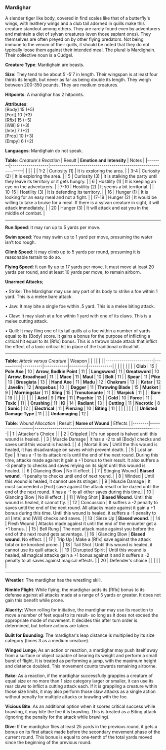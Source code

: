 ### Mardighar
A slender tiger like body, covered in find scales like that of a butterfly's wings, with leathery wings and a club tail adorned in quills make this creature standout among others. They are rarely found even by adventurers and maintain a diet of sylvan creatures (even those sapiant ones). They themselves are often preyed on by other flying predators. Not being immune to the venom of their quills, it should be noted that they do not typically loose them against their intended meal. The plural is Mardighain. Their collective noun is a Cudgel.

**Creature Type**: Mardighain are beasts.

**Size**: They tend to be about 5'-5'7 in length. Their wingspan is at least four thirds its length, but never as far as being double its length. They weigh between 200-350 pounds. They are medium creatures.

**Hitpoints**: A mardighar has 2 hitpoints.

**Attributes**:  
[Body] 15 (+5)  
[Fort] 10 (+3)  
[Rflx] 15 (+5)  
[Will] 9 (+3)  
[Inte] 7 (+2)  
[Prcp] 10 (+3)  
[Empy] 6 (+2)  

**Languages**: Mardighain do not speak.

**Table**: *Creature's Reaction*
| Result | **Emotion and Intensity** | Notes        |
|--------|-------------------|----------------------------------------------------------------|
|        |                                                |                                   |
|   1-2  | Curiosity (1) | It is exploring the area. |
|   3-4  | Curiosity (2) | It is exploring the area. |
|    5   | Curiosity (3) | It is stalking the party until they leave its territory or it gets hungry. |
|    6   | Hostility (1) | It is keeping an eye on the adventurers. |
|   7-10 | Hostility (2) | It seems a bit territorial. |
|  10-15 | Hostility (3) | It is defending its territory. |
|   16   | Hunger (1)    | It is looking for an easy meal and not a fight. |
|  17-19 | Hunger (2)    | It would be willing to take a bruise for a meal. If there is a sylvan creature in sight, it will attack immediately. |
|   20   | Hunger (3)    | It will attack and eat you in the middle of combat. |

-----

**Run Speed**: It may run up to 5 yards per move.

**Swim speed**: You may swim up to 1 yard per move, presuming the water isn’t too rough.

**Climb Speed**: It may climb up to 5 yards per round, presuming it is reasonable terrain to do so.

**Flying Speed**: It can fly up to 17 yards per move. It must move at least 20 yards per round, and at least 10 yards per move, to remain airborn.

**Unarmed Attacks**;

 • Strike: The Mardighar may use any part of its body to strike a foe within 1 yard. This is a melee bare attack.

 • Jaw: It may bite a single foe within .5 yard. This is a melee biting attack.

 • Claw: It may slash at a foe within 1 yard with one of its claws. This is a melee cutting attack.

 • Quill: It may fling one of its tail quills at a foe within a number of yards equal to its [Body] score. It gains a bonus for the purpose of inflicting a critical hit equal to its [Rflx] bonus. This is a thrown blade attack that inflict the effect of a toxic critical hit in place of the traditional critical hit.

-----

**Table**: *Attack versus Creature*
| Weapon                 |          |            |         |            |         |
|------------------------|-----------|----------|------------|---------|------------|
|                        |          |            |         |            |         |
| **Club**                   | 15     | **Pole Axe**      | 10     | **Arrow, Bodkin Point**    | 11    |
| **Longsword**              | 11     | **Greatsword**    | 10     | **Arrow, Broadhead**       | 11    |
| **Mace**                   | 11     | **Maul**          | 10   | **Bolt** | 11    |
| **Spear**                  | 11     | **Pike**          | 10    | **Brusgiata** | 13     |
| **Hand Axe**               | 11     | **Madu**          | 12    | **Chakram** | 13    |
| **Katar**                  | 12     | **Javelin**       | 12    | **Arquebus** | 10    |
| **Dagger**                 | 11     | **Throwing Blade** | 15   | **Musket** |  9    |
| **Morningstar**            | 11     | **Sling**         | 15    | **Tronutonante** | 11    |
| **Warpick**                | 11     |              |            |  **Bare** |   18  |
|                        |           |          |            |         |            |
| **Acid**                   | 9      | **Fire**          | 11     | **Psychic** | 13     |
| **Cold**                   | 10     | **Force**         | 11     | **Toxic**  | 11     |
| **Crushing**               | 11     | **Ki**            | 14     | **Radiant** | 13     |
| **Cutting**                | 11     | **Necrotic**      | 8      | **Sonic** | 12    |
| **Electrical**             | 11     | **Piercing**      | 10     | **Biting** | 11    |
|                        |           |          |            |         |            |
| **Unlisted Damage Type**   | 11     |              |             | **Undamaging** | 12 |

**Table**: *Wound Allocation*
| Result | **Name of Wound** | Effects                                                        |
|--------|-------------------|----------------------------------------------------------------|
|   1    | Attacker's Choice |                                                                |
|   2    | Crippled          | It's run speed is halved until this wound is healed.      |
|   3    | Muscle Damage     | It has a -2 to all [Body] checks and saves until this wound is healed. |
|   4    | Mortal Blow       | Until the this wound is healed, it has disadvantage on saves which prevent death. |
|   5    | Lost an Eye       | It has a -1 to its attack rolls until the end of the next round. During this time, attacks made against it gain a +1 bonus to their result. It also suffers a -3 penalty to checks and saves relying on its sight until this wound is healed. |
|   6    | Glancing Blow     | No ill effect. |
|   7    | Stinging Wound    | **Biased wound**. -1 penalty to checks until end of next round. |
|   8    | Winded      | Until this wound is healed, it cannot use its stinger.     |
|   9    | Muscle Damage     |  It must succeeded a [Fort] save against the attack result or be dazed until the end of the next round. It has a -1 to all other saves during this time.|
|   10   | Glancing Blow     | No ill effect. |
|   11   | Wing Shot         | **Biased Wound**. Until this wound is healed, it cannot fly. |
|   12   | Concussion        | It suffers a -2 penalty to saves until the end of the next round. All attacks made against it gain a +1 bonus during this time. Until this wound is healed, it suffers a -1 penalty to all [Inte] and [Will] checks and saves. |
|   13   | Sieze Up          | **Biased wound**.  |
|   14   | Flesh Wound       | Attacks made against it until the end of the enounter get a +1 bonus. |
|   15   | Bell Rung         | The next attack made against you before the end of the next round gets advantage.  |
|   16   | Glancing Blow     | **Biased wound**. No effect. |
|   17   | Trip Up           | Make a [Rflx] save against the attack total or be knocked prone.                                  |
|   18   | Tail Shot         | Until this wound is healed, it cannot use its quill attack. |
|   19   | Disrupted Spirit  | Until this wound is healed, all magical attacks gain a +1 bonus against it and it suffers a -2 penalty to all saves against magical effects. |
|   20   | Defender's choice |                                   |
|        |                                                |                                   |

-----

**Wrestler**: The mardighar has the wrestling skill.

**Nimble Flight**: While flying, the mardighar adds its [Rflx] bonus to its defense against all attacks made at a range of 5 yards or greater. It does not gain this benefit while prone.

**Alacrity**: When rolling for initiative, the mardighar may use its reaction to move a number of feet equal to its result- so long as it does not exceed the appropriate mode of movement. It decides this after turn order is determined, but before actions are taken.

**Built for Bounding**: The mardighar's leap distance is multiplied by its size category (times 3 as a medium creature).

**Winged Lunge**; As an action or reaction, a mardighar may push itself away from a surface or object capable of bearing its weight and perform a small burst of flight. It is treated as performing a jump, with the maximum height and distance doubled. This movement counts towards remaining airborne.

**Rake**: As a reaction, if the mardighar successfully grapples a creature of equal size or no more than 1 size category larger or smaller, it can use its rear claws to inflict a cutting attack each. If it is grappling a creature within those size limits, it may also perform those claw attacks as a single action without penalty for multiple attacks or brawling with the foe.

**Vicious Bite**: As an additional option when it scores critical success while brawling, it may bite the foe it is brawling. This is treated as a Biting attack (ignoring the penalty for the attack while brawling).

**Dive**: If the mardighar flies at least 25 yards in the previous round, it gets a bonus on its first attack made before the secondary movement phase of the current round. This bonus is equal to one-tenth of the total yards moved since the beginning of the previous round.
